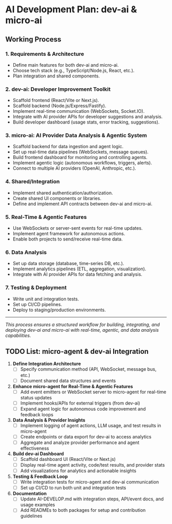 # AI Development Plan: dev-ai & micro-ai

## Working Process

### 1. Requirements & Architecture
- Define main features for both dev-ai and micro-ai.
- Choose tech stack (e.g., TypeScript/Node.js, React, etc.).
- Plan integration and shared components.

### 2. dev-ai: Developer Improvement Toolkit
- Scaffold frontend (React/Vite or Next.js).
- Scaffold backend (Node.js/Express/Fastify).
- Implement real-time communication (WebSockets, Socket.IO).
- Integrate with AI provider APIs for developer suggestions and analysis.
- Build developer dashboard (usage stats, error tracking, suggestions).

### 3. micro-ai: AI Provider Data Analysis & Agentic System
- Scaffold backend for data ingestion and agent logic.
- Set up real-time data pipelines (WebSockets, message queues).
- Build frontend dashboard for monitoring and controlling agents.
- Implement agentic logic (autonomous workflows, triggers, alerts).
- Connect to multiple AI providers (OpenAI, Anthropic, etc.).

### 4. Shared/Integration
- Implement shared authentication/authorization.
- Create shared UI components or libraries.
- Define and implement API contracts between dev-ai and micro-ai.

### 5. Real-Time & Agentic Features
- Use WebSockets or server-sent events for real-time updates.
- Implement agent framework for autonomous actions.
- Enable both projects to send/receive real-time data.

### 6. Data Analysis
- Set up data storage (database, time-series DB, etc.).
- Implement analytics pipelines (ETL, aggregation, visualization).
- Integrate with AI provider APIs for data fetching and analysis.

### 7. Testing & Deployment
- Write unit and integration tests.
- Set up CI/CD pipelines.
- Deploy to staging/production environments.

---

_This process ensures a structured workflow for building, integrating, and deploying dev-ai and micro-ai with real-time, agentic, and data analysis capabilities._

## TODO List: micro-agent & dev-ai Integration

1. **Define Integration Architecture**
   - [ ] Specify communication method (API, WebSocket, message bus, etc.)
   - [ ] Document shared data structures and events

2. **Enhance micro-agent for Real-Time & Agentic Features**
   - [ ] Add event emitters or WebSocket server to micro-agent for real-time status updates
   - [ ] Implement hooks/APIs for external triggers (from dev-ai)
   - [ ] Expand agent logic for autonomous code improvement and feedback loops

3. **Data Analysis & Provider Insights**
   - [ ] Implement logging of agent actions, LLM usage, and test results in micro-agent
   - [ ] Create endpoints or data export for dev-ai to access analytics
   - [ ] Aggregate and analyze provider performance and agent effectiveness

4. **Build dev-ai Dashboard**
   - [ ] Scaffold dashboard UI (React/Vite or Next.js)
   - [ ] Display real-time agent activity, code/test results, and provider stats
   - [ ] Add visualizations for analytics and actionable insights

5. **Testing & Feedback Loop**
   - [ ] Write integration tests for micro-agent and dev-ai communication
   - [ ] Set up CI/CD to run both unit and integration tests

6. **Documentation**
   - [ ] Update AI-DEVELOP.md with integration steps, API/event docs, and usage examples
   - [ ] Add READMEs to both packages for setup and contribution guidelines
